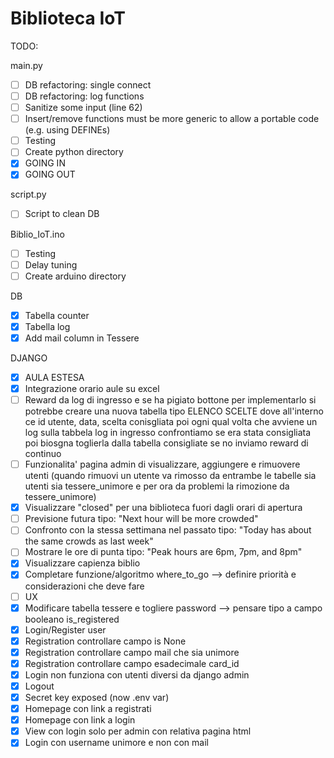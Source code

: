# Biblioteca IoT


TODO:

main.py
- [ ] DB refactoring: single connect
- [ ] DB refactoring: log functions
- [ ] Sanitize some input (line 62)
- [ ] Insert/remove functions must be more generic to allow a portable code (e.g. using DEFINEs)
- [ ] Testing
- [ ] Create python directory
- [x] GOING IN
- [x] GOING OUT

script.py
- [ ] Script to clean DB 

Biblio_IoT.ino
- [ ] Testing
- [ ] Delay tuning
- [ ] Create arduino directory

DB
- [x] Tabella counter
- [x] Tabella log
- [x] Add mail column in Tessere

DJANGO
- [x] AULA ESTESA
- [x] Integrazione orario aule su excel
- [ ] Reward da log di ingresso e se ha pigiato bottone
    per implementarlo si potrebbe creare una nuova tabella tipo ELENCO SCELTE dove all'interno ce
    id utente, data, scelta conisgliata
    poi ogni qual volta che avviene un log sulla tabbela log in ingresso 
    confrontiamo se era stata consigliata
    poi biosgna toglierla dalla tabella consigliate se no inviamo reward di continuo
- [ ] Funzionalita' pagina admin di visualizzare, aggiungere e rimuovere utenti (quando rimuovi un utente va rimosso da entrambe le tabelle sia utenti sia tessere_unimore e per ora da problemi la rimozione da tessere_unimore)
- [x] Visualizzare "closed" per una biblioteca fuori dagli orari di apertura
- [ ] Previsione futura tipo: "Next hour will be more crowded"
- [ ] Confronto con la stessa settimana nel passato tipo: "Today has about the same crowds as last week"
- [ ] Mostrare le ore di punta tipo: "Peak hours are 6pm, 7pm, and 8pm"
- [x] Visualizzare capienza biblio
- [x] Completare funzione/algoritmo where_to_go --> definire priorità e considerazioni che deve fare
- [ ] UX
- [x] Modificare tabella tessere e togliere password --> pensare tipo a campo booleano is_registered
- [x] Login/Register user
- [x] Registration controllare campo is None
- [x] Registration controllare campo mail che sia unimore
- [x] Registration controllare campo esadecimale card_id 
- [x] Login non funziona con utenti diversi da django admin
- [x] Logout
- [x] Secret key exposed (now .env var)
- [x] Homepage con link a registrati 
- [x] Homepage con link a login
- [x] View con login solo per admin con relativa pagina html
- [x] Login con username unimore e non con mail